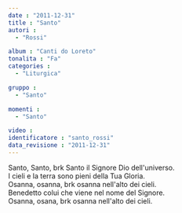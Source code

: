 ```yaml
---
date : "2011-12-31"
title : "Santo"
autori : 
  - "Rossi"

album : "Canti do Loreto"
tonalita : "Fa"
categories : 
  - "Liturgica"

gruppo : 
  - "Santo"

momenti : 
  - "Santo"

video : 
identificatore : "santo_rossi"
data_revisione : "2011-12-31"
---
```

  
  
  
Santo, Santo, brk Santo il Signore Dio dell'universo.  
I cieli e la terra sono pieni della Tua Gloria.  
Osanna, osanna, brk osanna nell'alto dei cieli.  
Benedetto colui che viene nel nome del Signore.  
Osanna, osana, brk osanna nell'alto dei cieli.  
  
  
  
